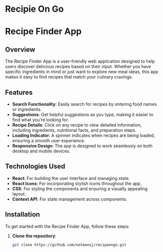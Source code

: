# Recipie On Go
# Recipe Finder App

## Overview

The Recipe Finder App is a user-friendly web application designed to help users discover delicious recipes based on their input. Whether you have specific ingredients in mind or just want to explore new meal ideas, this app makes it easy to find recipes that match your culinary cravings.

## Features

- **Search Functionality**: Easily search for recipes by entering food names or ingredients.
- **Suggestions**: Get helpful suggestions as you type, making it easier to find what you’re looking for.
- **Recipe Details**: Click on any recipe to view detailed information, including ingredients, nutritional facts, and preparation steps.
- **Loading Indicator**: A spinner indicates when recipes are being loaded, ensuring a smooth user experience.
- **Responsive Design**: The app is designed to work seamlessly on both desktop and mobile devices.

## Technologies Used

- **React**: For building the user interface and managing state.
- **React Icons**: For incorporating stylish icons throughout the app.
- **CSS**: For styling the components and ensuring a visually appealing layout.
- **Context API**: For state management across components.

## Installation

To get started with the Recipe Finder App, follow these steps:

1. **Clone the repository**:
   ```bash
   git clone https://github.com/netmanoj/recipeongo.git
